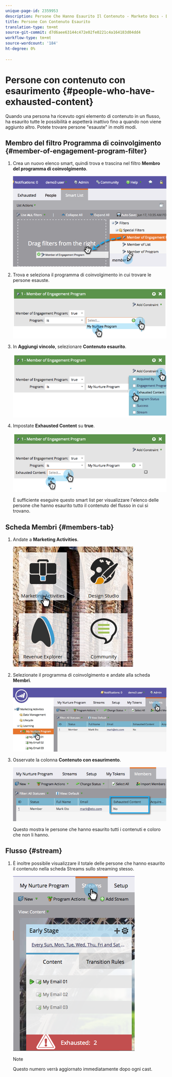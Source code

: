 ```yaml
---
unique-page-id: 2359953
description: Persone Che Hanno Esaurito Il Contenuto - Marketo Docs - Documentazione Di Prodotto
title: Persone Con Contenuto Esaurito
translation-type: tm+mt
source-git-commit: d7d6aee63144c472e02fe0221c4a164183d04dd4
workflow-type: tm+mt
source-wordcount: '184'
ht-degree: 0%

---
```



# Persone con contenuto con esaurimento {#people-who-have-exhausted-content}

Quando una persona ha ricevuto ogni elemento di contenuto in un flusso, ha esaurito tutte le possibilità e aspetterà inattivo fino a quando non viene aggiunto altro. Potete trovare persone &quot;esauste&quot; in molti modi.

## Membro del filtro Programma di coinvolgimento {#member-of-engagement-program-filter}

1. Crea un nuovo elenco smart, quindi trova e trascina nel filtro **Membro del programma di coinvolgimento**.

   ![](assets/image2014-9-15-18-20-0.png)

1. Trova e seleziona il programma di coinvolgimento in cui trovare le persone esauste.

   ![](assets/image2014-9-15-18-3a20-3a11.png)

1. In **Aggiungi vincolo**, selezionare **Contenuto esaurito**.

   ![](assets/image2014-9-15-18-3a20-3a17.png)

1. Impostate **Exhausted Content** su **true**.

   ![](assets/image2014-9-15-18-3a20-3a21.png)

   È sufficiente eseguire questo smart list per visualizzare l&#39;elenco delle persone che hanno esaurito tutto il contenuto del flusso in cui si trovano.

## Scheda Membri {#members-tab}

1. Andate a **Marketing Activities**.

   ![](assets/ma.png)

1. Selezionate il programma di coinvolgimento e andate alla scheda **Membri**.

   ![](assets/memberstab.jpg)

1. Osservate la colonna **Contenuto con esaurimento**.

   ![](assets/image2014-9-15-18-3a21-3a7.png)

   Questo mostra le persone che hanno esaurito tutti i contenuti e coloro che non li hanno.

## Flusso {#stream}

1. È inoltre possibile visualizzare il totale delle persone che hanno esaurito il contenuto nella scheda Streams sullo streaming stesso.

   ![](assets/image2014-9-15-18-3a21-3a38.png)

   >[!NOTE]
   >
   >Questo numero verrà aggiornato immediatamente dopo ogni cast.

